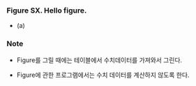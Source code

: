 ### Figure SX. Hello figure. 

* (a)

### Note

* Figure를 그릴 때에는 테이블에서 수치데이터를 가져와서 그린다. 

* Figure에 관한 프로그램에서는 수치 데이터를 계산하지 않도록 한다.
